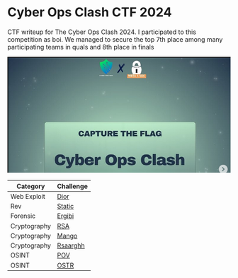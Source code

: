 # Cyber Ops Clash CTF 2024
CTF writeup for The Cyber Ops Clash 2024. I participated to this competition as boi. We managed to secure the top 7th place among many participating teams in quals and 8th place in finals

![preview](preview.png)

|   Category   |           Challenge         |
|     ---      |              ---            |
|  Web Exploit |  [Dior](https://github.com/nutm3/ctf-writeups/tree/main/Cyber%20Ops%20Clash%20CTF%202024/Dior/)
|      Rev     |  [Static](https://github.com/nutm3/ctf-writeups/tree/main/Cyber%20Ops%20Clash%20CTF%202024/Static/)
|   Forensic   |  [Ergibi](https://github.com/nutm3/ctf-writeups/tree/main/Cyber%20Ops%20Clash%20CTF%202024/Ergibi/)
| Cryptography |  [RSA](https://github.com/nutm3/ctf-writeups/tree/main/Cyber%20Ops%20Clash%20CTF%202024/RSA/)
| Cryptography |  [Mango](https://github.com/nutm3/ctf-writeups/tree/main/Cyber%20Ops%20Clash%20CTF%202024/Mango/)
| Cryptography |  [Rsaarghh](https://github.com/nutm3/ctf-writeups/tree/main/Cyber%20Ops%20Clash%20CTF%202024/Rsaarghh/)
|     OSINT    |  [POV](https://github.com/nutm3/ctf-writeups/tree/main/Cyber%20Ops%20Clash%20CTF%202024/POV/)
|     OSINT    |  [OSTR](https://github.com/nutm3/ctf-writeups/tree/main/Cyber%20Ops%20Clash%20CTF%202024/OSTR/)





